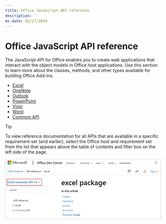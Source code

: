 ```yaml
---
title: Office JavaScript API reference 
description: ''
ms.date: 02/27/2019
---
```


# Office JavaScript API reference

The JavaScript API for Office enables you to create web applications that interact with the object models in Office host applications. Use this section to learn more about the classes, methods, and other types available for building Office Add-ins.

- [Excel](/javascript/api/api-ref?view=excel-js-preview)
- [OneNote](/javascript/api/api-ref?view=onenote-js-1.1)
- [Outlook](/javascript/api/api-ref?view=outlook-js-preview)
- [PowerPoint](/javascript/api/api-ref?view=powerpoint-js-1.1)
- [Visio](/javascript/api/api-ref?view=visio-js-1.1)
- [Word](/javascript/api/api-ref?view=word-js-preview)
- [Common API](/javascript/api/api-ref?view=common-js)

> [!TIP]
> To view reference documentation for all APIs that are available in a specific requirement set (and earlier), select the Office host and requirement set from the list that appears above the table of contents and filter box on the left side of the page.
> 
> ![Office JavaScript API reference documentation with product Excel JavaScript API and version 1.4 selected about the table of contents](api-ref-moniker-selector-1.png)
